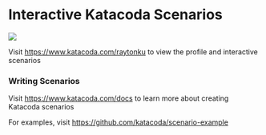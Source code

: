 # Interactive Katacoda Scenarios

[![](http://shields.katacoda.com/katacoda/raytonku/count.svg)](https://www.katacoda.com/raytonku "Get your profile on Katacoda.com")

Visit https://www.katacoda.com/raytonku to view the profile and interactive scenarios

### Writing Scenarios
Visit https://www.katacoda.com/docs to learn more about creating Katacoda scenarios

For examples, visit https://github.com/katacoda/scenario-example
